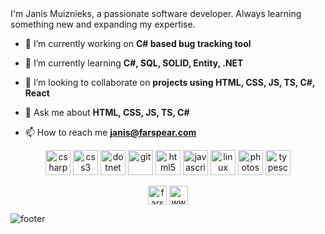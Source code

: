 <div align="center>
![header](https://capsule-render.vercel.app/api?type=wave&color=gradient&height=280&section=header&text=Hi%20there%20👋&fontSize=60)

<h3 align="center">I'm Janis Muiznieks, a passionate software developer. Always learning something new and expanding my expertise.</h3>

- 🔭 I’m currently working on **C# based bug tracking tool**

- 🌱 I’m currently learning **C#, SQL, SOLID, Entity, .NET**

- 👯 I’m looking to collaborate on **projects using HTML, CSS, JS, TS, C#, React**

- 💬 Ask me about **HTML, CSS, JS, TS, C#**

- 📫 How to reach me **janis@farspear.com**

<p align="center"><img src="https://devicons.github.io/devicon/devicon.git/icons/csharp/csharp-original.svg" alt="csharp" width="40" height="40"/> <img src="https://devicons.github.io/devicon/devicon.git/icons/css3/css3-original-wordmark.svg" alt="css3" width="40" height="40"/> <img src="https://devicons.github.io/devicon/devicon.git/icons/dot-net/dot-net-original-wordmark.svg" alt="dotnet" width="40" height="40"/> <img src="https://www.vectorlogo.zone/logos/git-scm/git-scm-icon.svg" alt="git" width="40" height="40"/> <img src="https://devicons.github.io/devicon/devicon.git/icons/html5/html5-original-wordmark.svg" alt="html5" width="40" height="40"/> <img src="https://devicons.github.io/devicon/devicon.git/icons/javascript/javascript-original.svg" alt="javascript" width="40" height="40"/> <img src="https://devicons.github.io/devicon/devicon.git/icons/linux/linux-original.svg" alt="linux" width="40" height="40"/> <img src="https://devicons.github.io/devicon/devicon.git/icons/photoshop/photoshop-plain.svg" alt="photoshop" width="40" height="40"/> <img src="https://devicons.github.io/devicon/devicon.git/icons/typescript/typescript-original.svg" alt="typescript" width="40" height="40"/></p><p align="center">
<a href="https://dev.to/farspear" target="blank"><img align="center" src="https://cdn.jsdelivr.net/npm/simple-icons@3.0.1/icons/dev-dot-to.svg" alt="farspear" height="30" width="30" /></a>
<a href="https://linkedin.com/in/m-janis" target="blank"><img align="center" src="https://cdn.jsdelivr.net/npm/simple-icons@3.0.1/icons/linkedin.svg" alt="www.linkedin.com/in/m-janis" height="30" width="30" /></a>
</p>

![footer](https://capsule-render.vercel.app/api?type=wave&color=gradient&height=150&section=footer)
</div>
